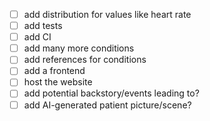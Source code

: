- [ ] add distribution for values like heart rate
- [ ] add tests
- [ ] add CI
- [ ] add many more conditions
- [ ] add references for conditions
- [ ] add a frontend
- [ ] host the website
- [ ] add potential backstory/events leading to?
- [ ] add AI-generated patient picture/scene?
